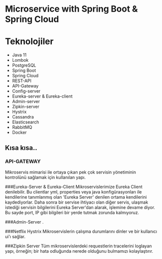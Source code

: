 # Microservice with Spring Boot & Spring Cloud


# Teknolojiler

* Java 11
* Lombok
* PostgreSQL  
* Spring Boot
* Spring Cloud  
* REST-API
* API-Gateway
* Config-server
* Eureka-server & Eureka-client
* Admin-server
* Zipkin-server
* Hystrix
* Cassandra
* Elasticsearch
* RabbitMQ
* Docker



## Kısa kısa..

### API-GATEWAY
Mikroservis mimarisi ile ortaya çıkan pek çok servisin yönetiminin kontrolünü sağlamak için kullanılan yapı.

###Eureka-Server & Eureka-Client
Mikroservislerimize Eureka Client denilebilir. Bu clientlar yml, properties veya java konfigürasyonları ile kendilerine tanımlanmış olan 'Eureka Server' denilen ortama kendilerini kaydediyorlar.
Daha sonra bir servise ihtiyacı olan diğer servis, ulaşmak istediği servisin bilgilerini Eureka Server'dan alarak, işlemine devame diyor.
Bu sayde port, IP gibi bilgileri bir yerde tutmak zorunda kalmıyoruz.

###Admin-Server
.

###Netflix Hystrix
Mikroservislerin çalışma durumlarını dinler ve bir kullanıcı ui'ı sağlar.

###Zipkin Server
Tüm mikroservislerdeki requestlerin tracelerini loglayan yapı, örneğin; bir hata odluğunda nerede olduğunu bulmamızı kolaylaştırır.



